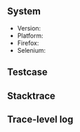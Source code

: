 ## System

* Version: <!-- geckodriver version -->
* Platform: <!-- e.g. Linux/macOS/Windows + version -->
* Firefox: <!-- from the about dialogue -->
* Selenium: <!-- client + version -->


## Testcase

<!--
Please provide a minimal HTML document which permits the problem
to be reproduced.
-->


## Stacktrace

<!--
Error and stacktrace produced by client.
-->


## Trace-level log

<!--
See https://searchfox.org/mozilla-central/source/testing/geckodriver/doc/TraceLogs.md
for how to produce a trace-level log.

For trace logs with more than 20 lines please add its contents as attachment.
-->
